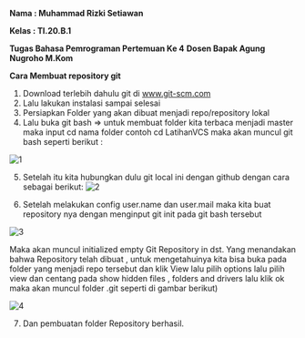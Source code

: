 **Nama  : Muhammad Rizki Setiawan**

**Kelas : TI.20.B.1**

**Tugas Bahasa Pemrograman Pertemuan Ke 4**
**Dosen Bapak Agung Nugroho M.Kom**



**Cara Membuat repository git**



1.	Download terlebih dahulu git di www.git-scm.com
2.	Lalu lakukan instalasi sampai selesai
3.	Persiapkan Folder yang akan dibuat menjadi repo/repository lokal
4.	Lalu buka git bash => untuk membuat folder kita terbaca menjadi master maka input cd nama folder  contoh cd LatihanVCS maka akan muncul git bash seperti berikut :

![1](https://user-images.githubusercontent.com/73045244/96361008-3936a000-114c-11eb-9f76-b9a5ed0e3091.jpg)

5.	Setelah itu kita hubungkan dulu git local ini dengan github dengan cara sebagai berikut:
![2](https://user-images.githubusercontent.com/73045244/96361018-49e71600-114c-11eb-8d16-6bbafd5a4feb.jpg)

6.	Setelah melakukan config user.name dan user.mail maka kita buat repository nya dengan menginput git init  pada git bash tersebut
 
![3](https://user-images.githubusercontent.com/73045244/96361023-579c9b80-114c-11eb-87d5-650ba635475b.jpg)

Maka akan muncul initialized empty Git Repository in dst.
Yang menandakan bahwa Repository telah dibuat , untuk mengetahuinya kita bisa buka pada folder yang menjadi repo tersebut dan klik View lalu pilih options lalu pilih view dan centang pada show hidden files , folders and drivers  lalu klik ok maka akan muncul folder .git seperti di gambar berikut)
 
![4](https://user-images.githubusercontent.com/73045244/96361032-62efc700-114c-11eb-83f1-32bcc2b66ded.jpg)

7.	Dan pembuatan folder Repository berhasil.
